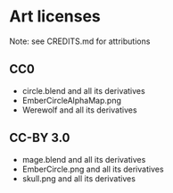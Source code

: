 # Art licenses #

Note: see CREDITS.md for attributions

## CC0 ##

- circle.blend and all its derivatives
- EmberCircleAlphaMap.png
- Werewolf and all its derivatives

## CC-BY 3.0 ##

- mage.blend and all its derivatives
- EmberCircle.png and all its derivatives
- skull.png and all its derivatives